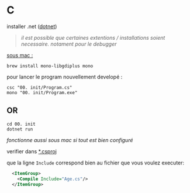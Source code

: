 # C #

installer .net ([dotnet](https://dotnet.microsoft.com/en-us/download))
> *il est possible que certaines extentions / installations soient necessaire.
> notament pour le debugger*

<u>sous mac :</u>

`brew install mono-libgdiplus mono`

pour lancer le program nouvellement developé :

```shell
csc "00. init/Program.cs"
mono "00. init/Program.exe"
```

## OR

```shell
cd 00. init
dotnet run 
```

*fonctionne aussi sous mac si tout est bien configuré*

verifier dans [*.csproj](00.%20init/init.csproj)

que la ligne `Include` correspond bien au fichier que vous voulez executer:

```xml
  <ItemGroup>
    <Compile Include="Age.cs"/>
  </ItemGroup>
```
